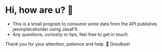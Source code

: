 # Hi, how are u? :bat:

- This is a small program to consume some data from the API publishes jasonplaceholder using JavaFX.
- Any questions, curiosity or tips, feel free to get in touch. 

Thank you for your attention, patience and help. 👊 Goodbye!